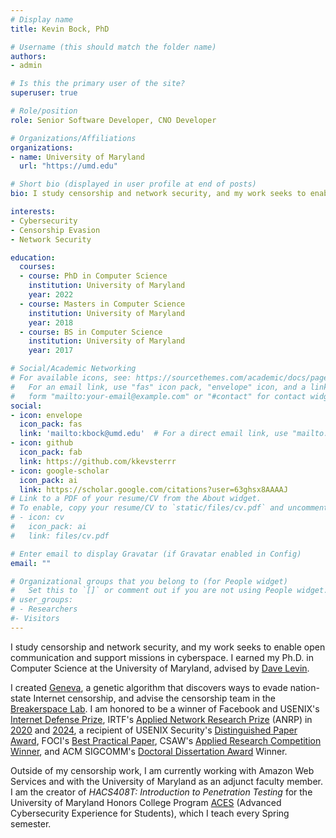 ```yaml
---
# Display name
title: Kevin Bock, PhD

# Username (this should match the folder name)
authors:
- admin

# Is this the primary user of the site?
superuser: true

# Role/position
role: Senior Software Developer, CNO Developer

# Organizations/Affiliations
organizations:
- name: University of Maryland
  url: "https://umd.edu"

# Short bio (displayed in user profile at end of posts)
bio: I study censorship and network security, and my work seeks to enable open communication and support missions in cyberspace. I got my Ph.D. in Computer Science at the University of Maryland, advised by [Dave Levin](https://www.cs.umd.edu/~dml/). 

interests:
- Cybersecurity 
- Censorship Evasion
- Network Security

education:
  courses:
  - course: PhD in Computer Science
    institution: University of Maryland 
    year: 2022
  - course: Masters in Computer Science
    institution: University of Maryland
    year: 2018
  - course: BS in Computer Science
    institution: University of Maryland
    year: 2017

# Social/Academic Networking
# For available icons, see: https://sourcethemes.com/academic/docs/page-builder/#icons
#   For an email link, use "fas" icon pack, "envelope" icon, and a link in the
#   form "mailto:your-email@example.com" or "#contact" for contact widget.
social:
- icon: envelope
  icon_pack: fas
  link: 'mailto:kbock@umd.edu'  # For a direct email link, use "mailto:test@example.org".
- icon: github
  icon_pack: fab
  link: https://github.com/kkevsterrr
- icon: google-scholar
  icon_pack: ai
  link: https://scholar.google.com/citations?user=63ghsx8AAAAJ
# Link to a PDF of your resume/CV from the About widget.
# To enable, copy your resume/CV to `static/files/cv.pdf` and uncomment the lines below.
# - icon: cv
#   icon_pack: ai
#   link: files/cv.pdf

# Enter email to display Gravatar (if Gravatar enabled in Config)
email: ""

# Organizational groups that you belong to (for People widget)
#   Set this to `[]` or comment out if you are not using People widget.
# user_groups:
# - Researchers
#- Visitors
---
```

I study censorship and network security, and my work seeks to enable open
communication and support missions in cyberspace. I earned my Ph.D. in Computer
Science at the University of Maryland, advised by [Dave
Levin](https://www.cs.umd.edu/~dml/). 

I created [Geneva](https://geneva.cs.umd.edu), a genetic algorithm that
discovers ways to evade nation-state Internet censorship, and advise the censorship
team in the [Breakerspace Lab](https://breakerspace.io). I am honored to be 
a winner of Facebook and USENIX's [Internet Defense
Prize](https://www.usenix.org/blog/facebook-and-usenix-announce-winners-2021-internet-defense-prize),
IRTF's [Applied Network Research Prize](https://irtf.org/anrp/)
(ANRP) in [2020](https://www.cs.umd.edu/~dml/papers/geneva_sigcomm20.pdf) and [2024](https://www.usenix.org/conference/usenixsecurity23/presentation/wu-mingshi), a recipient of USENIX Security's [Distinguished Paper
Award](https://www.usenix.org/conference/usenixsecurity21/presentation/bock), FOCI's
[Best Practical Paper](https://foci.community/awards.html), CSAW's [Applied Research Competition Winner](https://www.csaw.io/_files/ugd/acbc49_07fdbf51c3fc4b0eaa9fbc526b51b155.pdf),
and ACM SIGCOMM's [Doctoral Dissertation Award](https://www.sigcomm.org/awards/dissertation) Winner.

Outside of my censorship work, I am currently working with Amazon Web Services
and with the University of Maryland as an adjunct faculty member. I
am the creator of _HACS408T: Introduction to Penetration Testing_
for the University of Maryland Honors College Program
[ACES](https://aces.umd.edu/) (Advanced Cybersecurity Experience for Students), which 
I teach every Spring semester.
